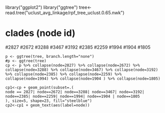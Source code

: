 library("ggplot2")
library("ggtree")
tree<-read.tree("uclust_avg_linkage/rpf_tree_uclust.0.65.nwk")

# clades (node id)
#2827
#2672
#3288
#3467
#3192
#2385
#2259
#1994
#1904 
#1805 

```
p <- ggtree(tree, branch.length="none") 
#p <- ggtree(tree)
cp <- p %>% collapse(node=2827) %>% collapse(node=2672) %>% collapse(node=3288) %>% collapse(node=3467) %>% collapse(node=3192) %>% collapse(node=2385) %>% collapse(node=2259) %>% collapse(node=1994) %>% collapse(node=1904 ) %>% collapse(node=1805)

cp1<-cp + geom_point(subset=.(
node == 2827| node==2672| node==3288| node==3467| node==3192| node==2385| node==2259| node==1994| node==1904 | node==1805 
), size=5, shape=23, fill="steelblue")
cp2<-cp1 + geom_text(aes(label=node))
```
